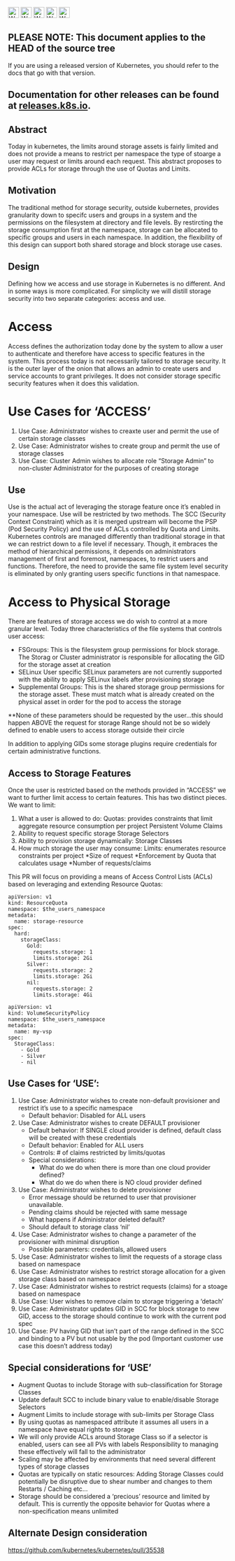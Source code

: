 <!-- BEGIN MUNGE: UNVERSIONED_WARNING -->

<!-- BEGIN STRIP_FOR_RELEASE -->

<img src="http://kubernetes.io/img/warning.png" alt="WARNING"
     width="25" height="25">
<img src="http://kubernetes.io/img/warning.png" alt="WARNING"
     width="25" height="25">
<img src="http://kubernetes.io/img/warning.png" alt="WARNING"
     width="25" height="25">
<img src="http://kubernetes.io/img/warning.png" alt="WARNING"
     width="25" height="25">
<img src="http://kubernetes.io/img/warning.png" alt="WARNING"
     width="25" height="25">

<h2>PLEASE NOTE: This document applies to the HEAD of the source tree</h2>

If you are using a released version of Kubernetes, you should
refer to the docs that go with that version.

Documentation for other releases can be found at
[releases.k8s.io](http://releases.k8s.io).
</strong>
--

<!-- END STRIP_FOR_RELEASE -->

<!-- END MUNGE: UNVERSIONED_WARNING -->

## Abstract

Today in kubernetes, the limits around storage assets is fairly limited and does not provide a means to restrict per namespace the type
of stoarge a user may request or limits around each request. This abstract proposes to provide ACLs for storage through the use of Quotas and 
Limits.

## Motivation

The traditional method for storage security, outside kubernetes, provides granularity down to specifc users and groups
in a system and the permissions on the filesystem at directory and file levels. By restircting the storage consumption first at the namespace,
storage can be allocated to specific groups and users in each namespace. In addition, the flexibility of this design can support both
shared storage and block storage use cases.

## Design
Defining how we access and use storage in Kubernetes is no different. And in some ways is more complicated. 
For simplicity we will distill storage security into two separate categories: access and use.

# Access

Access defines the authorization today done by the system to allow a user to authenticate and 
therefore have access to specific features in the system. This process today is not necessarily tailored to storage security. 
It is the outer layer of the onion that allows an admin to create users and service accounts to grant privileges. 
It does not consider storage specific security features when it does this validation. 


# Use Cases for ‘ACCESS’

1. Use Case: Administrator wishes to creaxte user and permit the use of certain storage classes
2. Use Case: Administrator wishes to create group and permit the use of storage classes
3. Use Case: Cluster Admin wishes to allocate role “Storage Admin” to non-cluster Administrator for the purposes of creating storage

## Use

Use is the actual act of leveraging the storage feature once it’s enabled in your namespace. Use will be restricted by two methods. The SCC (Security Context Constraint) which as it is merged upstream will become the PSP (Pod Security Policy) and the use of ACLs controlled by Quota and Limits. 
Kubernetes controls are managed differently than traditional storage in that we can restrict down to a file level if necessary. Though, it embraces the method of hierarchical permissions, it depends on administrators management of first and foremost, namespaces, to restrict users and functions. Therefore, the need to provide the same file system level security is eliminated by only granting users specific functions in that namespace.

# Access to Physical Storage
There are features of storage access we do wish to control at a more granular level. Today three characteristics of the file systems that controls user access:

* FSGroups: This is the filesystem group permissions for block storage. The Storag or Cluster administrator is responsible for allocating the GID for the storage asset at creation
* SELinux
  User specific SELinux parameters are not currently supported with the ability to apply SELinux labels after provisioning storage
* Supplemental Groups: This is the shared storage group permissions for the storage asset. These must match what is already created on the physical asset in order for the pod to access the storage

**None of these parameters should be requested by the user...this should happen ABOVE the request for storage
Range should not be so widely defined to enable users to access storage outside their circle

In addition to applying GIDs some storage plugins require credentials for certain administrative functions.

## Access to Storage Features
Once the user is restricted based on the methods provided in “ACCESS” we want to further limit access to certain features. This has two distinct pieces. We want to limit:

1. What a user is allowed to do:
   Quotas: provides constraints that limit aggregate resource consumption per project
     Persistent Volume Claims
2. Ability to request specific storage 
     Storage Selectors
3. Ability to provision storage dynamically:
     Storage Classes
4. How much storage the user may consume: 
      Limits: enumerates resource constraints per project 
      *Size of request
      *Enforcement by Quota that calculates usage
      *Number of requests/claims

This PR will focus on providing a means  of Access Control Lists (ACLs) based on leveraging and extending Resource Quotas:
```
apiVersion: v1
kind: ResourceQuota
namespace: $the_users_namespace
metadata:
  name: storage-resource
spec:
  hard:
    storageClass:
      Gold:
        requests.storage: 1
        limits.storage: 2Gi
      Silver:
        requests.storage: 2
        limits.storage: 2Gi
      nil:
        requests.storage: 2
        limits.storage: 4Gi

apiVersion: v1
kind: VolumeSecurityPolicy
namespace: $the_users_namespace
metadata:
  name: my-vsp
spec:
  StorageClass:
    - Gold
    - Silver
    - nil

```

## Use Cases for ‘USE’:

1. Use Case: Administrator wishes to create non-default provisioner and restrict it’s use to a specific namespace
   * Default behavior: Disabled for ALL users
2. Use Case: Administrator wishes to create DEFAULT provisioner 
   * Default behavior: If SINGLE cloud provider is defined, default class will be created with these credentials
   * Default behavior: Enabled for ALL users
   * Controls: # of claims restricted by limits/quotas
   * Special considerations:
     * What do we do when there is more than one cloud provider defined?
     * What do we do when there is NO cloud provider defined
3. Use Case: Administrator wishes to delete provisioner
   * Error message should be returned to user that provisioner unavailable. 
   * Pending claims should be rejected with same message
   * What happens if Administrator deleted default?
   * Should default to storage class ‘nil’
4. Use Case: Administrator wishes to change a parameter of the provisioner with minimal disruption
   * Possible parameters: credentials, allowed users
5. Use Case: Administrator wishes to limit the requests of a storage class based on namespace
6. Use Case: Administrator wishes to restrict storage allocation for a given storage class based on namespace 
7. Use Case: Administrator wishes to restrict requests (claims) for a stoage based on namespace
8. Use Case: User wishes to remove claim to storage triggering a ‘detach’ 
9. Use Case: Administrator updates GID in SCC for block storage to new GID, access to the storage should continue to work with the current pod spec 
10. Use Case: PV having GID that isn’t part of the range defined in the SCC and binding to a PV but not usable by the pod (Important customer use case this doesn’t address today)

## Special considerations for ‘USE’
* Augment Quotas to include Storage with sub-classification for Storage Classes
* Update default SCC to include binary value to enable/disable Storage Selectors
* Augment Limits to include storage with sub-limits per Storage Class
* By using quotas as namespaced attribute it assumes all users in a namespace have equal rights to storage
* We will only provide ACLs around Storage Class so if a selector is enabled, users can see all PVs with labels
  Responsibility to managing these effectively will fall to the administrator
* Scaling may be affected by environments that need several different types of storage classes
* Quotas are typically on static resources: Adding Storage Classes could potentially be disruptive due to shear number and changes to them
  Restarts / Caching etc... 
* Storage should be considered a ‘precious’ resource and limited by default. This is currently the opposite behavior for Quotas where a  
  non-specification means unlimited


## Alternate Design consideration

https://github.com/kubernetes/kubernetes/pull/35538
